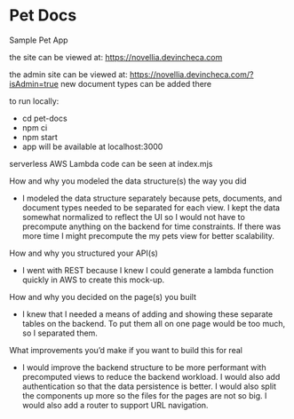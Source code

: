 # Pet Docs
Sample Pet App

the site can be viewed at: https://novellia.devincheca.com

the admin site can be viewed at: https://novellia.devincheca.com/?isAdmin=true
new document types can be added there

to run locally:
- cd pet-docs
- npm ci
- npm start
- app will be available at localhost:3000

serverless AWS Lambda code can be seen at index.mjs

How and why you modeled the data structure(s) the way you did
- I modeled the data structure separately because pets, documents, and document types needed to be separated for each view. I kept the data somewhat normalized to reflect the UI so I would not have to precompute anything on the backend for time constraints. If there was more time I might precompute the my pets view for better scalability.

How and why you structured your API(s)
- I went with REST because I knew I could generate a lambda function quickly in AWS to create this mock-up.

How and why you decided on the page(s) you built
- I knew that I needed a means of adding and showing these separate tables on the backend. To put them all on one page would be too much, so I separated them.

What improvements you’d make if you want to build this for real
- I would improve the backend structure to be more performant with precomputed views to reduce the backend workload. I would also add authentication so that the data persistence is better. I would also split the components up more so the files for the pages are not so big. I would also add a router to support URL navigation.
